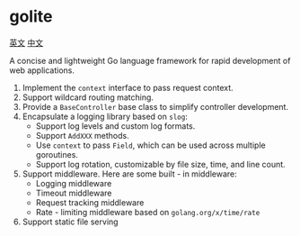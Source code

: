 # golite

[英文](readme.md) [中文](readme-zh.md)

A concise and lightweight Go language framework for rapid development of web applications.

1. Implement the `context` interface to pass request context.
2. Support wildcard routing matching.
3. Provide a `BaseController` base class to simplify controller development.
4. Encapsulate a logging library based on `slog`:
    - Support log levels and custom log formats.
    - Support `AddXXX` methods.
    - Use `context` to pass `Field`, which can be used across multiple goroutines.
    - Support log rotation, customizable by file size, time, and line count.
5. Support middleware. Here are some built - in middleware:
    - Logging middleware
    - Timeout middleware
    - Request tracking middleware
    - Rate - limiting middleware based on `golang.org/x/time/rate`
6. Support static file serving